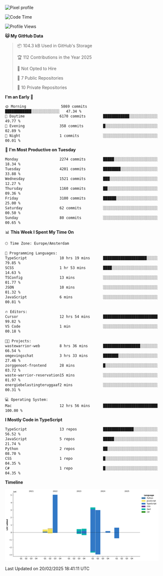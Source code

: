 ![Pixel profile](https://pixel-profile.vercel.app/api/github-stats?username=Atchferox&screen_effect=true&theme=rainbow
)


<!--START_SECTION:waka-->
![Code Time](http://img.shields.io/badge/Code%20Time-540%20hrs%205%20mins-blue)

![Profile Views](http://img.shields.io/badge/Profile%20Views-0-blue)

**🐱 My GitHub Data** 

> 📦 104.3 kB Used in GitHub's Storage 
 > 
> 🏆 112 Contributions in the Year 2025
 > 
> 🚫 Not Opted to Hire
 > 
> 📜 7 Public Repositories 
 > 
> 🔑 10 Private Repositories 
 > 
**I'm an Early 🐤** 

```text
🌞 Morning                5869 commits        ████████████░░░░░░░░░░░░░   47.34 % 
🌆 Daytime                6170 commits        ████████████░░░░░░░░░░░░░   49.77 % 
🌃 Evening                358 commits         █░░░░░░░░░░░░░░░░░░░░░░░░   02.89 % 
🌙 Night                  1 commits           ░░░░░░░░░░░░░░░░░░░░░░░░░   00.01 % 
```
📅 **I'm Most Productive on Tuesday** 

```text
Monday                   2274 commits        █████░░░░░░░░░░░░░░░░░░░░   18.34 % 
Tuesday                  4201 commits        ████████░░░░░░░░░░░░░░░░░   33.88 % 
Wednesday                1521 commits        ███░░░░░░░░░░░░░░░░░░░░░░   12.27 % 
Thursday                 1160 commits        ██░░░░░░░░░░░░░░░░░░░░░░░   09.36 % 
Friday                   3100 commits        ██████░░░░░░░░░░░░░░░░░░░   25.00 % 
Saturday                 62 commits          ░░░░░░░░░░░░░░░░░░░░░░░░░   00.50 % 
Sunday                   80 commits          ░░░░░░░░░░░░░░░░░░░░░░░░░   00.65 % 
```


📊 **This Week I Spent My Time On** 

```text
🕑︎ Time Zone: Europe/Amsterdam

💬 Programming Languages: 
TypeScript               10 hrs 19 mins      ████████████████████░░░░░   79.85 % 
SCSS                     1 hr 53 mins        ████░░░░░░░░░░░░░░░░░░░░░   14.63 % 
TSConfig                 13 mins             ░░░░░░░░░░░░░░░░░░░░░░░░░   01.77 % 
JSON                     10 mins             ░░░░░░░░░░░░░░░░░░░░░░░░░   01.32 % 
JavaScript               6 mins              ░░░░░░░░░░░░░░░░░░░░░░░░░   00.81 % 

🔥 Editors: 
Cursor                   12 hrs 54 mins      █████████████████████████   99.82 % 
VS Code                  1 min               ░░░░░░░░░░░░░░░░░░░░░░░░░   00.18 % 

🐱‍💻 Projects: 
wastewarrior-web         8 hrs 36 mins       █████████████████░░░░░░░░   66.54 % 
omgevingschat            3 hrs 33 mins       ███████░░░░░░░░░░░░░░░░░░   27.46 % 
zorggenoot-frontend      28 mins             █░░░░░░░░░░░░░░░░░░░░░░░░   03.72 % 
waste-warrior-reservation15 mins             ░░░░░░░░░░░░░░░░░░░░░░░░░   01.97 % 
energiebelastingteruggaaf2 mins              ░░░░░░░░░░░░░░░░░░░░░░░░░   00.31 % 

💻 Operating System: 
Mac                      12 hrs 56 mins      █████████████████████████   100.00 % 
```

**I Mostly Code in TypeScript** 

```text
TypeScript               13 repos            ██████████████░░░░░░░░░░░   56.52 % 
JavaScript               5 repos             █████░░░░░░░░░░░░░░░░░░░░   21.74 % 
Python                   2 repos             ██░░░░░░░░░░░░░░░░░░░░░░░   08.70 % 
CSS                      1 repo              █░░░░░░░░░░░░░░░░░░░░░░░░   04.35 % 
C#                       1 repo              █░░░░░░░░░░░░░░░░░░░░░░░░   04.35 % 
```



**Timeline**

![Lines of Code chart](https://raw.githubusercontent.com/Atchferox/Atchferox/main/assets/bar_graph.png)


 Last Updated on 20/02/2025 18:41:11 UTC
<!--END_SECTION:waka-->
